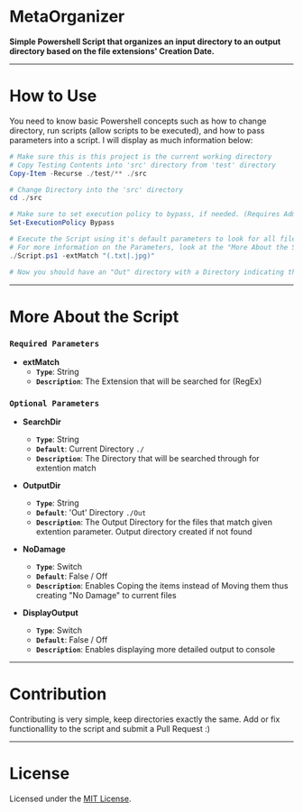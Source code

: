 # MetaOrganizer

**Simple Powershell Script that organizes an input directory to an output directory based on the file extensions' Creation Date.**

---

# How to Use

You need to know basic Powershell concepts such as how to change directory, run scripts (allow scripts to be executed), and how to pass parameters into a script. I will display as much information below:

``` powershell
# Make sure this is this project is the current working directory
# Copy Testing Contents into 'src' directory from 'test' directory
Copy-Item -Recurse ./test/** ./src

# Change Directory into the 'src' directory
cd ./src

# Make sure to set execution policy to bypass, if needed. (Requires Administrator Privileges)
Set-ExecutionPolicy Bypass

# Execute the Script using it's default parameters to look for all files that are .txt or .jpg
# For more information on the Parameters, look at the "More About the Script" section of README.md
./Script.ps1 -extMatch "(.txt|.jpg)"

# Now you should have an "Out" directory with a Directory indicating the Year/Month of files created
```

---
# More About the Script

### `Required Parameters`
- **extMatch**
    - **`Type`**: String
    - **`Description`**: The Extension that will be searched for (RegEx)

### `Optional Parameters`
- **SearchDir**
    - **`Type`**: String
    - **`Default`**: Current Directory `./`
    - **`Description`**: The Directory that will be searched through for extention match

- **OutputDir**
    - **`Type`**: String
    - **`Default`**: 'Out' Directory `./Out`
    - **`Description`**: The Output Directory for the files that match given extention parameter. Output directory created if not found

- **NoDamage**
    - **`Type`**: Switch
    - **`Default`**: False / Off
    - **`Description`**: Enables Coping the items instead of Moving them thus creating "No Damage" to current files

- **DisplayOutput**
    - **`Type`**: Switch
    - **`Default`**: False / Off
    - **`Description`**: Enables displaying more detailed output to console


---
# Contribution
Contributing is very simple, keep directories exactly the same. Add or fix functionallity to the script and submit a Pull Request :)


---
# License
Licensed under the [MIT License](LICENSE.md).